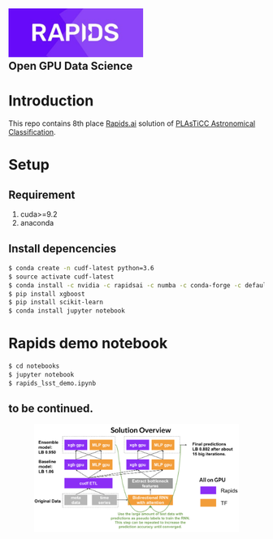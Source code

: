 ## <div align="left"><img src="img/rapids_logo.png" width="265px"/></div> Open GPU Data Science

# Introduction
This repo contains 8th place [Rapids.ai](https://rapids.ai) solution of [PLAsTiCC Astronomical Classification](https://www.kaggle.com/c/PLAsTiCC-2018). 

# Setup
## Requirement
1. cuda>=9.2
2. anaconda

## Install depencencies
```bash
$ conda create -n cudf-latest python=3.6
$ source activate cudf-latest
$ conda install -c nvidia -c rapidsai -c numba -c conda-forge -c defaults cudf=0.4.0
$ pip install xgboost
$ pip install scikit-learn
$ conda install jupyter notebook
```

# Rapids demo notebook
```bash
$ cd notebooks
$ jupyter notebook
$ rapids_lsst_demo.ipynb
```

## to be continued.

<p align="center"><img src="img/solution.png" width="80%"/></p>
